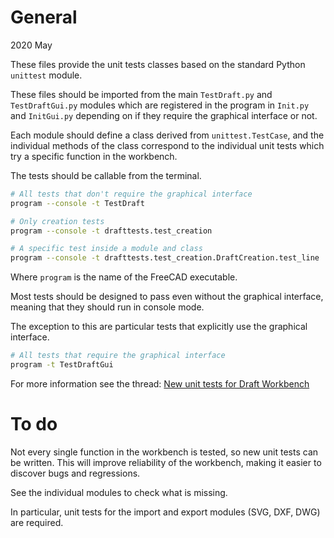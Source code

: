 # General

2020 May

These files provide the unit tests classes based on the standard Python
`unittest` module.

These files should be imported from the main `TestDraft.py`
and `TestDraftGui.py` modules which are registered in the program
in `Init.py` and `InitGui.py` depending on if they require
the graphical interface or not.

Each module should define a class derived from `unittest.TestCase`,
and the individual methods of the class correspond to the individual
unit tests which try a specific function in the workbench.

The tests should be callable from the terminal.
```bash
# All tests that don't require the graphical interface
program --console -t TestDraft

# Only creation tests
program --console -t drafttests.test_creation

# A specific test inside a module and class
program --console -t drafttests.test_creation.DraftCreation.test_line
```

Where `program` is the name of the FreeCAD executable.

Most tests should be designed to pass even without the graphical interface,
meaning that they should run in console mode.

The exception to this are particular tests that explicitly use
the graphical interface.
```bash
# All tests that require the graphical interface
program -t TestDraftGui
```

For more information see the thread:
[New unit tests for Draft Workbench](https://forum.freecadweb.org/viewtopic.php?f=23&t=40405)

# To do

Not every single function in the workbench is tested, so new unit tests
can be written. This will improve reliability of the workbench,
making it easier to discover bugs and regressions.

See the individual modules to check what is missing.

In particular, unit tests for the import and export modules (SVG, DXF, DWG)
are required.
